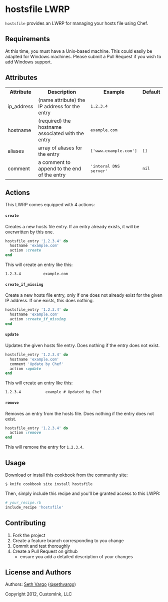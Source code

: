 hostsfile LWRP
==============
`hostsfile` provides an LWRP for managing your hosts file using Chef.

Requirements
------------
At this time, you must have a Unix-based machine. This could easily be adapted for Windows machines. Please submit a Pull Request if you wish to add Windows support.

Attributes
----------
<table>
  <tr>
    <th>Attribute</th>
    <th>Description</th>
    <th>Example</th>
    <th>Default</th>
  </tr>
  <tr>
    <td>ip_address</td>
    <td>(name attribute) the IP address for the entry</td>
    <td><tt>1.2.3.4</tt></td>
    <td></td>
  </tr>
  <tr>
    <td>hostname</td>
    <td>(required) the hostname associated with the entry</td>
    <td><tt>example.com</tt></td>
    <td></td>
  </tr>
  <tr>
    <td>aliases</td>
    <td>array of aliases for the entry</td>
    <td><tt>['www.example.com']</tt></td>
    <td><tt>[]</tt></td>
  </tr>
  <tr>
    <td>comment</td>
    <td>a comment to append to the end of the entry</td>
    <td><tt>'interal DNS server'</tt></td>
    <td><tt>nil</tt></td>
  </tr>
</table>

Actions
-------
This LWRP comes equipped with 4 actions:

#### `create`
Creates a new hosts file entry. If an entry already exists, it will be overwritten by this one.

```ruby
hostsfile_entry '1.2.3.4' do
  hostname 'example.com'
  action :create
end
```

This will create an entry like this:

    1.2.3.4          example.com

#### `create_if_missing`
Create a new hosts file entry, only if one does not already exist for the given IP address. If one exists, this does nothing.

```ruby
hostsfile_entry '1.2.3.4' do
  hostname 'example.com'
  action :create_if_missing
end
```

#### `update`
Updates the given hosts file entry. Does nothing if the entry does not exist.

```ruby
hostsfile_entry '1.2.3.4' do
  hostname 'example.com'
  comment 'Update by Chef'
  action :update
end
```

This will create an entry like this:

    1.2.3.4           example # Updated by Chef

#### `remove`
Removes an entry from the hosts file. Does nothing if the entry does not
exist.

```ruby
hostsfile_entry '1.2.3.4' do
  action :remove
end
```

This will remove the entry for `1.2.3.4`.

Usage
-----
Download or install this cookbook from the community site:

    $ knife cookbook site install hostsfile

Then, simply include this recipe and you'll be granted access to this LWPR:

```ruby
# your_recipe.rb
include_recipe 'hostsfile'
```

Contributing
------------
1. Fork the project
2. Create a feature branch corresponding to you change
3. Commit and test thoroughly
4. Create a Pull Request on github
    - ensure you add a detailed description of your changes

License and Authors
-------------------
Authors: [Seth Vargo](https://github.com/sethvargo) ([@sethvargo](https://twitter.com/sethvargo))

Copyright 2012, CustomInk, LLC
